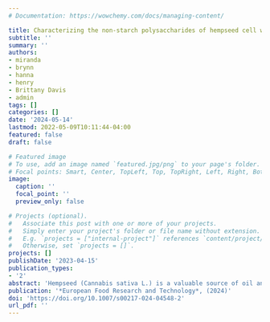 ```yaml
---
# Documentation: https://wowchemy.com/docs/managing-content/

title: Characterizing the non-starch polysaccharides of hempseed cell walls
subtitle: ''
summary: ''
authors:
- miranda
- brynn
- hanna
- henry
- Brittany Davis
- admin
tags: []
categories: []
date: '2024-05-14'
lastmod: 2022-05-09T10:11:44-04:00
featured: false
draft: false

# Featured image
# To use, add an image named `featured.jpg/png` to your page's folder.
# Focal points: Smart, Center, TopLeft, Top, TopRight, Left, Right, BottomLeft, Bottom, BottomRight.
image:
  caption: ''
  focal_point: ''
  preview_only: false

# Projects (optional).
#   Associate this post with one or more of your projects.
#   Simply enter your project's folder or file name without extension.
#   E.g. `projects = ["internal-project"]` references `content/project/deep-learning/index.md`.
#   Otherwise, set `projects = []`.
projects: []
publishDate: '2023-04-15'
publication_types:
- '2'
abstract: 'Hempseed (Cannabis sativa L.) is a valuable source of oil and a quality vegetable protein source, but little is known about its fiber composition. This study provides the most extensive characterization of hempseed cell wall polysaccharides to date. Quantification of total dietary fiber (TDF) and acetyl bromide soluble lignin (ABSL), monosaccharide composition through two complimentary hydrolysis methods (Saeman hydrolysis and methanolysis), and linkage analysis via derivatization of monosaccharides to partially methylated alditol acetates (PMAAs) were done. More detailed profiling of hempseed xyloglucans and pectic arabinans and galactans was performed via targeted enzymatic generation and quantification of characteristic oligosaccharides. Hempseed’s cell wall polysaccharide profile is consistent with the primary cell walls of dicots, but it is particularly abundant in linear xylans, presumably from secondary cell walls. The hempseed water-insoluble cell wall material was mostly composed of cellulose and xylans, but pectins (including arabinans with a low degree of branching and galactans), xyloglucans with L- and F-motifs and a relatively low substitution rate, and mannans were also present. These data show that hempseed is a good source of complex dietary fiber for human diets and a potential fiber additive for herbivorous livestock diets. Potential consequences of these carbohydrate structural details on hempseed’s microbial fermentability are discussed.'
publication: '*European Food Research and Technology*, (2024)'
doi: 'https://doi.org/10.1007/s00217-024-04548-2'
url_pdf: ''
---
```

